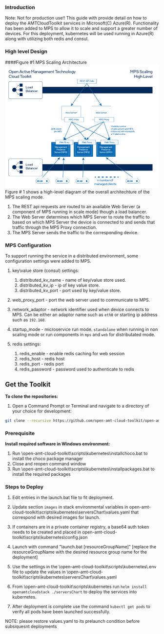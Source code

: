 ### Introduction
Note: Not for production use!!
This guide with provide detail on how to deploy the AMTCloudToolkit services in Microsoft(C) Azure(R).
Functionality has been added to MPS to allow it to scale and support a greater number of devices. 
For this deployment, kubernetes will be used running in Azure(R) along with utilizing both redis and consul.

### High level Design

####Figure #1 MPS Scaling Architecture
[![Scaling architechure](../assets/images/ScallingHighLevel.png)](../assets/images/ScallingHighLevel.png)
Figure # 1 shows a high-level diagram of the overall architechture of the MPS scaling mode.
    
1. The REST api requests are routed to an available Web Server (a component of MPS running in scale mode) though a load balancer.
1. The Web Server determines which MPS Server to route the traffic to based on which MPS Server the device is connected to and sends that traffic through the MPS Proxy connection. 
1. The MPS Server sends the traffic to the corresponding device.

### MPS Configuration
To support running the service in a distributed environment, some configuration settings were added to MPS.

1. key\value store (consul) settings:
    1. distributed_kv_name - name of key/value store used.
    1. distributed_kv_ip - ip of key value store.
    1. distributed_kv_port - port used by key/value store.

1. web_proxy_port - port the web server used to communicate to MPS.
1. network_adaptor - network identifier used when device connects to MPS. Can be either an adaptor name such as `eth0` or starting ip address such as `192.168`.
1. startup_mode - microservice run mode. `standalone` when running in non scaling mode or run components in `mps` and `web` for distributated mode.

1. redis settings:
    1. redis_enable - enable redis caching for web session
    1. redis_host - redis host
    1. redis_port - redis port
    1. redis_password - password used to authenticate to redis 

## Get the Toolkit

**To clone the repositories:**

1. Open a Command Prompt or Terminal and navigate to a directory of your choice for development:

``` bash
git clone --recursive https://github.com/open-amt-cloud-toolkit/open-amt-cloud-toolkit
```

### Prerequisite
**Install required software in Windows environment:**

1. Run \open-amt-cloud-toolkit\scripts\kubernetes\installchoco.bat to install the choco package manager
1. Close and reopen command window
1. Run \open-amt-cloud-toolkit\scripts\kubernetes\installpackages.bat to install the required packages

### Steps to Deploy

1. Edit entries in the launch.bat file to fit deployment.

1. Update section `images` in stack environmental variables in open-amt-cloud-toolkit\scripts\kubernetes\serversChart\values.yaml that correspond with desired images for launch.

1. If containers are in a private container registry, a base64 auth token needs to be created and placed in open-amt-cloud-toolkit\scripts\kubernetes\config.json

1. Launch with command "launch.bat [resourceGroupName]" [replace the resourceGroupName with the desired resource group name for the deployment]

1. Use the settings in the \open-amt-cloud-toolkit\scripts\kubernetes\\.env file to update the values in \open-amt-cloud-toolkit\scripts\kubernetes\serversChart\values.yaml

1. From \open-amt-cloud-toolkit\scripts\kubernetes run `helm install openamtcloudstack ./serversChart` to deploy the services into kubernetes.

1. After deployment is complete use the command `kubectl get pods` to verify all pods have been launched successfully.

NOTE: please restore values.yaml to its prelaunch condition before subsiquesnt deployments

